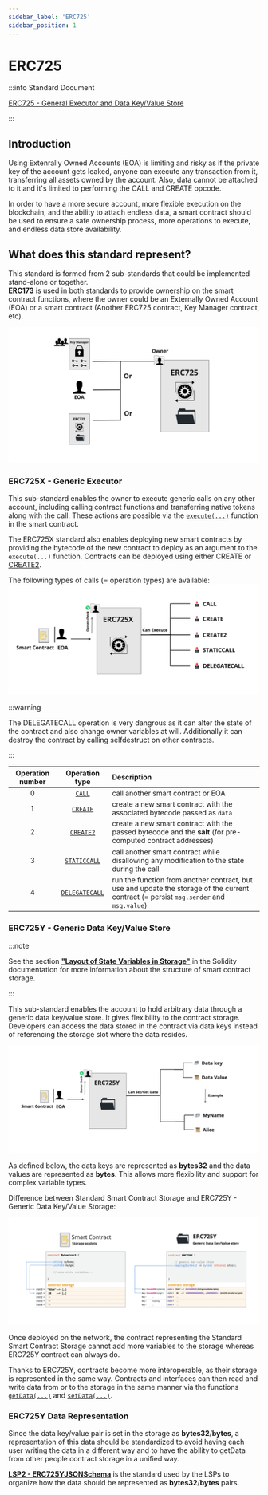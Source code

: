 ```yaml
---
sidebar_label: 'ERC725'
sidebar_position: 1
---
```


# ERC725


:::info Standard Document

[ERC725 - General Executor and Data Key/Value Store](https://github.com/ERC725Alliance/ERC725/blob/develop/docs/ERC-725.md)

:::

## Introduction

Using Extenrally Owned Accounts (EOA) is limiting and risky as if the private key of the account gets leaked, anyone can execute any transaction from it, transferring all assets owned by the account. Also, data cannot be attached to it and it's limited to performing the CALL and CREATE opcode.

In order to have a more secure account, more flexible execution on the blockchain, and the ability to attach endless data, a smart contract should be used to ensure a safe ownership process, more operations to execute, and endless data store availability.


## What does this standard represent?

This standard is formed from 2 sub-standards that could be implemented stand-alone or together.   
**[ERC173](https://eips.ethereum.org/EIPS/eip-173)** is used in both standards to provide ownership on the smart contract functions, where the owner could be an Externally Owned Account (EOA) or a smart contract (Another ERC725 contract, Key Manager contract, etc).

![ERC725 Ownership](../../../static/img/standards/erc725/erc725-owner.jpeg)

### ERC725X - Generic Executor

This sub-standard enables the owner to execute generic calls on any other account, including calling contract functions and transferring native tokens along with the call. These actions are possible via the [`execute(...)`](../smart-contracts/lsp0-erc725-account.md#execute) function in the smart contract.

The ERC725X standard also enables deploying new smart contracts by providing the bytecode of the new contract to deploy as an argument to the `execute(...)` function. Contracts can be deployed using either CREATE or [CREATE2](https://eips.ethereum.org/EIPS/eip-1014).


The following types of calls (= operation types) are available:
![ERC725X Operation](../../../static/img/standards/erc725/erc725x-operations.jpeg)

:::warning

The DELEGATECALL operation is very dangrous as it can alter the state of the contract and also change owner variables at will. Additionally it can destroy the contract by calling selfdestruct on other contracts.

:::

| Operation number |                     Operation type                     | Description                                                                                                                             |
| :--------------: | :----------------------------------------------------: | :-------------------------------------------------------------------------------------------------------------------------------------- |
|        0         |          [`CALL`](https://www.evm.codes/#f1)           | call another smart contract or EOA                                                                                                            |
|        1         |         [`CREATE`](https://www.evm.codes/#f0)          | create a new smart contract with the associated bytecode passed as `data`                                                              |
|        2         |  [`CREATE2`](https://eips.ethereum.org/EIPS/eip-1014)  | create a new smart contract with the passed bytecode and the **salt** (for pre-computed contract addresses)                                                       |
|        3         | [`STATICCALL`](https://eips.ethereum.org/EIPS/eip-214) | call another smart contract while disallowing any modification to the state during the call                                             |
|        4         | [`DELEGATECALL`](https://eips.ethereum.org/EIPS/eip-7) | run the function from another contract, but use and update the storage of the current contract (= persist `msg.sender` and `msg.value`) |



### ERC725Y - Generic Data Key/Value Store

:::note

See the section **["Layout of State Variables in Storage"](https://docs.soliditylang.org/en/v0.8.11/internals/layout_in_storage.html)** in the Solidity documentation for more information about the structure of smart contract storage.

:::

This sub-standard enables the account to hold arbitrary data through a generic data key/value store. It gives flexibility to the contract storage. Developers can access the data stored in the contract via data keys instead of referencing the storage slot where the data resides.

![ERC725Y Generic Data Key/Value Store](../../../static/img/standards/erc725/erc725y.jpeg)

As defined below, the data keys are represented as **bytes32** and the data values are represented as **bytes**. This allows more flexibility and support for complex variable types.
  
Difference between Standard Smart Contract Storage and ERC725Y - Generic Data Key/Value Storage:

![ERC725Y Generic Data Key/Value Store](../../../static/img/standards/erc725/erc725y-difference.jpeg)

Once deployed on the network, the contract representing the Standard Smart Contract Storage cannot add more variables to the storage whereas ERC725Y contract can always do.

Thanks to ERC725Y, contracts become more interoperable, as their storage is represented in the same way. Contracts and interfaces can then read and write data from or to the storage in the same manner via the functions [`getData(...)`](../smart-contracts/lsp0-erc725-account.md#getdata) and [`setData(...)`](../smart-contracts/lsp0-erc725-account.md#setdata).


### ERC725Y Data Representation

Since the data key/value pair is set in the storage as **bytes32**/**bytes**, a representation of this data should be standardized to avoid having each user writing the data in a different way and to have the ability to getData from other people contract storage in a unified way.

**[LSP2 - ERC725YJSONSchema](../generic-standards/lsp2-json-schema.md)** is the standard used by the LSPs to organize how the data should be represented as **bytes32**/**bytes** pairs.